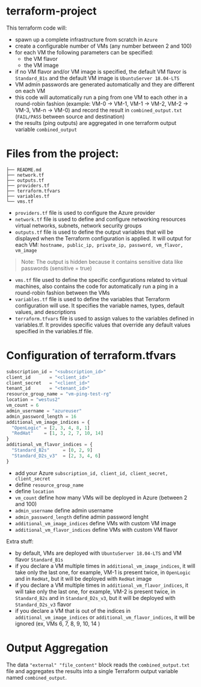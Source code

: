 # terraform-project
This terraform code will:
- spawn up a complete infrastructure from scratch in `Azure`
- create a configurable number of VMs (any number between 2 and 100)
- for each VM the following parameters can be specified:
  * the VM flavor
  * the VM image
- if no VM flavor and/or VM image is specified, the default VM flavor is `Standard_B1s` and the default VM image is `UbuntuServer 18.04-LTS`
- VM admin passwords are generated automatically and they are different on each VM
- this code will automatically run a ping from one VM to each other in a round-robin fashion (example: VM-0 -> VM-1, VM-1 -> VM-2, VM-2 -> VM-3, VM-n -> VM-0) and record the result in `combined_output.txt` (`FAIL/PASS` between source and destination)
- the results (ping outputs) are aggregated in one terraform output variable `combined_output`



# Files from the project:
```
├── README.md
├── network.tf
├── outputs.tf
├── providers.tf
├── terraform.tfvars
├── variables.tf
└── vms.tf
```
- `providers.tf` file is used to configure the Azure provider
- `network.tf` file is used to define and configure networking resources virtual networks, subnets, network security groups
- `outputs.tf` file is used to define the output variables that will be displayed when the Terraform configuration is applied.
  It will output for each VM: `hostname, public_ip, private_ip, password, vm_flavor, vm_image`
> Note: The output is hidden because it contains sensitive data like passwords (sensitive = true) 
- `vms.tf` file used to define the specific configurations related to virtual machines, also contains the code for automatically run a ping in a round-robin fashion between the VMs
- `variables.tf` file is used to define the variables that Terraform configuration will use. It specifies the variable names, types, default values, and descriptions
- `terraform.tfvars` file is used to assign values to the variables defined in variables.tf. It provides specific values that override any default values specified in the variables.tf file.

# Configuration of terraform.tfvars

```tf
subscription_id = "<subscription_id>"
client_id       = "<client_id>"
client_secret   = "<client_id>"
tenant_id       = "<tenant_id>"
resource_group_name = "vm-ping-test-rg"
location = "westus2"
vm_count = 6
admin_username = "azureuser"
admin_password_length = 16
additional_vm_image_indices = {
  "OpenLogic" = [2, 3, 4, 8, 1]
  "RedHat"    = [1, 3, 2, 7, 10, 14]
}
additional_vm_flavor_indices = {
  "Standard_B2s"     = [0, 2, 9]
  "Standard_D2s_v3"  = [2, 3, 4, 6]
}
```
- add your Azure `subscription_id, client_id, client_secret, client_secret`
- define `resource_group_name`
- define `location`
- `vm_count` define how many VMs will be deployed in Azure (between 2 and 100)
- `admin_username` define admin username
- `admin_password_length` define admin password lenght
- `additional_vm_image_indices`  define VMs with custom VM image
- `additional_vm_flavor_indices` define VMs with custom VM flavor

Extra stuff:
- by default, VMs are deployed with `UbuntuServer 18.04-LTS` and VM flavor `Standard_B1s`
- if you declare a VM multiple times in `additional_vm_image_indices`, it will take only the last one, for example, VM-1 is present twice, in `OpenLogic` and in `RedHat`, but it will be deployed with `RedHat` image
- if you declare a VM multiple times in `additional_vm_flavor_indices`, it will take only the last one, for example, VM-2 is present twice, in `Standard_B2s` and in `Standard_D2s_v3`, but it will be deployed with `Standard_D2s_v3` flavor
- if you declare a VM that is out of the indices in `additional_vm_image_indices` or `additional_vm_flavor_indices`, it will be ignored (ex, VMs 6, 7, 8, 9, 10, 14 )


# Output Aggregation
The data `"external" "file_content"` block reads the `combined_output.txt` file and aggregates the results into a single Terraform output variable named `combined_output`.

